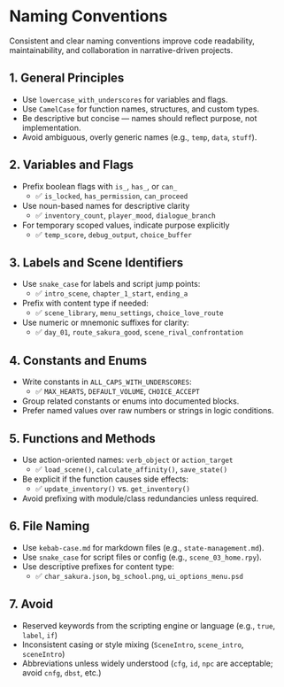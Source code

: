 # Naming Conventions

Consistent and clear naming conventions improve code readability, maintainability, and collaboration in narrative-driven projects.

## 1. General Principles

- Use `lowercase_with_underscores` for variables and flags.
- Use `CamelCase` for function names, structures, and custom types.
- Be descriptive but concise — names should reflect purpose, not implementation.
- Avoid ambiguous, overly generic names (e.g., `temp`, `data`, `stuff`).

## 2. Variables and Flags

- Prefix boolean flags with `is_`, `has_`, or `can_`
  - ✅ `is_locked`, `has_permission`, `can_proceed`
- Use noun-based names for descriptive clarity
  - ✅ `inventory_count`, `player_mood`, `dialogue_branch`
- For temporary scoped values, indicate purpose explicitly
  - ✅ `temp_score`, `debug_output`, `choice_buffer`

## 3. Labels and Scene Identifiers

- Use `snake_case` for labels and script jump points:
  - ✅ `intro_scene`, `chapter_1_start`, `ending_a`
- Prefix with content type if needed:
  - ✅ `scene_library`, `menu_settings`, `choice_love_route`
- Use numeric or mnemonic suffixes for clarity:
  - ✅ `day_01`, `route_sakura_good`, `scene_rival_confrontation`

## 4. Constants and Enums

- Write constants in `ALL_CAPS_WITH_UNDERSCORES`:
  - ✅ `MAX_HEARTS`, `DEFAULT_VOLUME`, `CHOICE_ACCEPT`
- Group related constants or enums into documented blocks.
- Prefer named values over raw numbers or strings in logic conditions.

## 5. Functions and Methods

- Use action-oriented names: `verb_object` or `action_target`
  - ✅ `load_scene()`, `calculate_affinity()`, `save_state()`
- Be explicit if the function causes side effects:
  - ✅ `update_inventory()` vs. `get_inventory()`  
- Avoid prefixing with module/class redundancies unless required.

## 6. File Naming

- Use `kebab-case.md` for markdown files (e.g., `state-management.md`).
- Use `snake_case` for script files or config (e.g., `scene_03_home.rpy`).
- Use descriptive prefixes for content type:
  - ✅ `char_sakura.json`, `bg_school.png`, `ui_options_menu.psd`

## 7. Avoid

- Reserved keywords from the scripting engine or language (e.g., `true`, `label`, `if`)
- Inconsistent casing or style mixing (`SceneIntro`, `scene_intro`, `sceneIntro`)
- Abbreviations unless widely understood (`cfg`, `id`, `npc` are acceptable; avoid `cnfg`, `dbst`, etc.)
